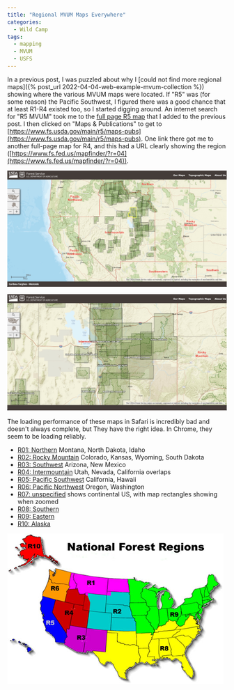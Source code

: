 ```yaml
---
title: "Regional MVUM Maps Everywhere"
categories:
  - Wild Camp
tags:
  - mapping
  - MVUM
  - USFS
---
```


In a previous post, I was puzzled about why I [could not find more regional maps]({% post_url 2022-04-04-web-example-mvum-collection %}) showing where the various MVUM maps were located. If "R5" was (for some reason) the Pacific Southwest, I figured there was a good chance that at least R1-R4 existed too, so I started digging around. An internet search for "R5 MVUM" took me to the [full page R5 map](https://www.fs.usda.gov/Internet/FSE_DOCUMENTS/fseprd614063.html) that I added to the previous post. I then clicked on "Maps & Publications" to get to [https://www.fs.usda.gov/main/r5/maps-pubs](https://www.fs.usda.gov/main/r5/maps-pubs). One link there got me to another full-page map for R4, and this had a URL clearly showing the region ([https://www.fs.fed.us/mapfinder/?r=04](https://www.fs.fed.us/mapfinder/?r=04)). 

[![example map rectangles in region](screenshot-region-default.jpg)](screenshot-region-default.jpg)

[![example map rectangles in region](screenshot-region-zoomed.jpg)](screenshot-region-zoomed.jpg)

The loading performance of these maps in Safari is incredibly bad and doesn't always complete, but They have the right idea. In Chrome, they seem to be loading reliably.

- [R01: Northern](https://www.fs.fed.us/mapfinder/?r=01) Montana, North Dakota, Idaho
- [R02: Rocky Mountain](https://www.fs.fed.us/mapfinder/?r=02) Colorado, Kansas, Wyoming, South Dakota
- [R03: Southwest](https://www.fs.fed.us/mapfinder/?r=03) Arizona, New Mexico
- [R04: Intermountain](https://www.fs.fed.us/mapfinder/?r=04) Utah, Nevada, California overlaps
- [R05: Pacific Southwest](https://www.fs.fed.us/mapfinder/?r=05) California, Hawaii
- [R06: Pacific Northwest](https://www.fs.fed.us/mapfinder/?r=06) Oregon, Washington
- [R07: unspecified](https://www.fs.fed.us/mapfinder/?r=07) shows continental US, with map rectangles showing when zoomed
- [R08: Southern](https://www.fs.fed.us/mapfinder/?r=08)
- [R09: Eastern](https://www.fs.fed.us/mapfinder/?r=09)
- [R10: Alaska](https://www.fs.fed.us/mapfinder/?r=10)

[![USFS Regions Map](stelprdb5136476.jpg)](https://www.fs.usda.gov/detail/r1/about-region/overview/?cid=stelprdb5110505)